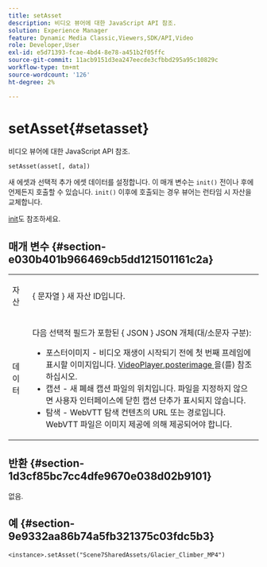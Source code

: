 ```yaml
---
title: setAsset
description: 비디오 뷰어에 대한 JavaScript API 참조.
solution: Experience Manager
feature: Dynamic Media Classic,Viewers,SDK/API,Video
role: Developer,User
exl-id: e5d71393-fcae-4bd4-8e78-a451b2f05ffc
source-git-commit: 11acb9151d3ea247eecde3cfbbd295a95c10829c
workflow-type: tm+mt
source-wordcount: '126'
ht-degree: 2%

---
```


# setAsset{#setasset}

비디오 뷰어에 대한 JavaScript API 참조.

`setAsset(asset[, data])`

새 에셋과 선택적 추가 에셋 데이터를 설정합니다. 이 매개 변수는 `init()` 전이나 후에 언제든지 호출할 수 있습니다. `init()` 이후에 호출되는 경우 뷰어는 런타임 시 자산을 교체합니다.

[init](../../../c-html5-s7-aem-asset-viewers/c-html5-video-reference/c-html5-video-viewer-20-javascriptapiref/r-html5-video-viewer-20-javascriptapiref-init.md#reference-3b570ba8b35045d6b30fb178c21a66c6)도 참조하세요.

## 매개 변수 {#section-e030b401b966469cb5dd121501161c2a}

<table id="table_896DFF34A68A403DB93A6D597461A573"> 
 <tbody> 
  <tr> 
   <td colname="col1"> <p> <span class="codeph"> 자산 </span> </p> </td> 
   <td colname="col2"> <p>{ <span class="codeph"> 문자열 </span>} 새 자산 ID입니다. </p> </td> 
  </tr> 
  <tr> 
   <td colname="col1"> <p> <span class="codeph"> 데이터 </span> </p> </td> 
   <td colname="col2"> <p>다음 선택적 필드가 포함된 { <span class="codeph"> JSON </span>} JSON 개체(대/소문자 구분): </p> <p> 
     <ul id="ul_26121393BC7145FF8A43C05ACCBEFF36"> 
      <li id="li_DA50E073F3D4460CBC34243A2CBCC895"> <span class="codeph"> 포스터이미지 </span> - 비디오 재생이 시작되기 전에 첫 번째 프레임에 표시할 이미지입니다. <a href="../../../c-html5-s7-aem-asset-viewers/c-html5-video-reference/c-html5-video-cmdref/r-html5-video-viewer-conf-attrib-videoplayer-posterimage.md#reference-9739abeeb9f64c02b5d2f7a0d1706103" format="dita" scope="local"> VideoPlayer.posterimage </a>을(를) 참조하십시오. </li> 
      <li id="li_BBFF3965B69A4AC8A469FDB69097B25A"> <span class="codeph"> 캡션 </span> - 새 폐쇄 캡션 파일의 위치입니다. 파일을 지정하지 않으면 사용자 인터페이스에 닫힌 캡션 단추가 표시되지 않습니다. </li> 
      <li id="li_4659E82D38EB4438AAA04FDEAF21B087"> <span class="codeph"> 탐색 </span> - WebVTT 탐색 컨텐츠의 URL 또는 경로입니다. WebVTT 파일은 이미지 제공에 의해 제공되어야 합니다. </li> 
     </ul> </p> </td> 
  </tr> 
 </tbody> 
</table>

## 반환 {#section-1d3cf85bc7cc4dfe9670e038d02b9101}

없음.

## 예 {#section-9e9332aa86b74a5fb321375c03fdc5b3}

```
<instance>.setAsset("Scene7SharedAssets/Glacier_Climber_MP4")
```
